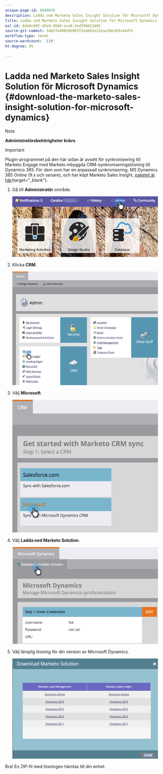 ```yaml
---
unique-page-id: 6849070
description: Ladda ned Marketo Sales Insight Solution för Microsoft Dynamics - Marketo Docs - produktdokumentation
title: Ladda ned Marketo Sales Insight Solution för Microsoft Dynamics
exl-id: 6de8c605-d5e9-458d-aca8-2ed708d12402
source-git-commit: 3a62fe40856b9b3f2eab61e22eaa38e1b9c44d7e
workflow-type: tm+mt
source-wordcount: '119'
ht-degree: 0%

---
```


# Ladda ned Marketo Sales Insight Solution för Microsoft Dynamics {#download-the-marketo-sales-insight-solution-for-microsoft-dynamics}

>[!NOTE]
>
>**Administratörsbehörigheter krävs**

>[!IMPORTANT]
>
>Plugin-programmet på den här sidan är avsett för synkronisering till Marketo Engage med Marketo inbyggda CRM-synkroniseringslösning till Dynamics 365. För dem som har en anpassad synkronisering, MS Dynamics 365 Online (9.x och senare), och har köpt Marketo Sales Insight, [paketet är här](https://mktg-cdn.marketo.com/community/MarketoSalesInsight_NonNative.zip){target=&quot;_blank&quot;}.

1. Gå till **Administratör** område.

   ![](assets/mainnavhand.png)

1. Klicka **CRM**.

   ![](assets/image2015-3-11-13-3a7-3a11.png)

1. Välj **Microsoft**.

   ![](assets/image2016-5-3.png)

1. Välj **Ladda ned Marketo Solution**.

   ![](assets/image2015-3-11-13-3a10-3a4.png)

1. Välj lämplig lösning för din version av Microsoft Dynamics.

   ![](assets/msd-online.png)

Bra! En ZIP-fil med lösningen hämtas till din enhet.
